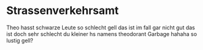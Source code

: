 # Strassenverkehrsamt

Theo hasst schwarze Leute so schlecht gell das ist im fall gar nicht gut das ist doch sehr schlecht du kleiner hs namens theodorant Garbage hahaha so lustig gell?
